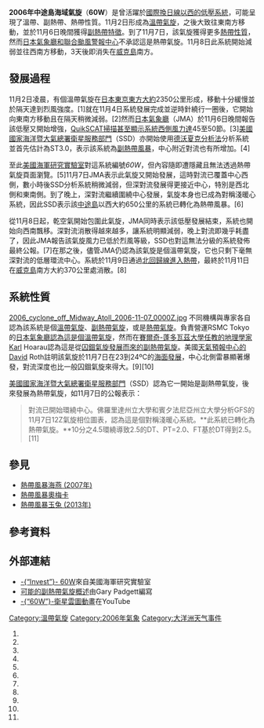 **2006年中途島海域氣旋**（**60W**）是曾活躍於[國際換日線以西的](https://zh.wikipedia.org/wiki/國際日期變更線 "wikilink")[低壓系統](https://zh.wikipedia.org/wiki/低氣壓 "wikilink")，可能呈現了溫帶、副熱帶、熱帶性質。11月2日形成為[溫帶氣旋](../Page/溫帶氣旋.md "wikilink")，之後大致往東南方移動，並於11月6日晚間獲得[副熱帶特徵](https://zh.wikipedia.org/wiki/副熱帶氣旋 "wikilink")。到了11月7日，該氣旋獲得更多[熱帶性質](../Page/熱帶氣旋.md "wikilink")，然而[日本氣象廳和](../Page/氣象廳_\(日本\).md "wikilink")[聯合颱風警報中心](../Page/聯合颱風警報中心.md "wikilink")不承認這是熱帶氣旋。11月8日此系統開始減弱並往西南方移動，3天後即消失在[威克島](../Page/威克島.md "wikilink")南方。

## 發展過程

11月2日凌晨，有個溫帶氣旋在[日本](../Page/日本.md "wikilink")[東京東方大約](../Page/東京都.md "wikilink")2350公里形成，移動十分緩慢並於隔天達到烈風強度。\[1\]就在11月4日系統發展完成並逆時針繞行一圈後，它開始向東南方移動且在隔天稍微減弱。\[2\]然而[日本氣象廳](../Page/氣象廳_\(日本\).md "wikilink")（JMA）於11月6日晚間報告該低壓又開始增強，[QuikSCAT掃描甚至顯示系統西側風力達](https://zh.wikipedia.org/wiki/w:QuikSCAT "wikilink")45至50節。\[3\][美國國家海洋暨大氣總署衛星服務部門](https://zh.wikipedia.org/wiki/美國國家海洋暨大氣總署 "wikilink")（SSD）亦開始使用[德沃夏克分析法](../Page/德沃夏克分析法.md "wikilink")分析系統並首先估計為ST3.0，表示該系統為[副熱帶風暴](https://zh.wikipedia.org/wiki/副熱帶氣旋 "wikilink")，中心附近對流也有所增加。\[4\]

至此[美國海軍研究實驗室](../Page/美國海軍研究實驗室.md "wikilink")對這系統編號*60W*，但內容隨即遭隱藏且無法透過熱帶氣旋頁面瀏覽。\[5\]11月7日JMA表示此氣旋又開始發展，這時對流已覆蓋中心西側，數小時後SSD分析系統稍微減弱，但深對流發展得更接近中心，特別是西北側和東南側。到了晚上，深對流繼續圍繞中心發展，氣旋本身也已成為對稱淺暖心系統，因此SSD表示該[中途島](../Page/中途島.md "wikilink")以西大約650公里的系統已轉化為熱帶風暴。\[6\]

從11月8日起，乾空氣開始包圍此氣旋，JMA同時表示該低壓發展結束，系統也開始向西南飄移。深對流消散得越來越多，讓系統明顯減弱，晚上對流即幾乎耗盡了，因此JMA報告該氣旋風力已低於烈風等級，SSD也對這無法分級的系統發佈最終公報。\[7\]在那之後，儘管JMA仍認為該氣旋是個溫帶氣旋，它也只剩下毫無深對流的低層環流中心。系統於11月9日通過[北回歸線進入](https://zh.wikipedia.org/wiki/北回歸線 "wikilink")[熱帶](https://zh.wikipedia.org/wiki/熱帶 "wikilink")，最終於11月11日在[威克島](../Page/威克島.md "wikilink")南方大約370公里處消散。\[8\]

## 系統性質

[2006_cyclone_off_Midway_Atoll_2006-11-07_0000Z.jpg](https://zh.wikipedia.org/wiki/File:2006_cyclone_off_Midway_Atoll_2006-11-07_0000Z.jpg "fig:2006_cyclone_off_Midway_Atoll_2006-11-07_0000Z.jpg") 不同機構與專家各自認為該系統是個[溫帶氣旋](../Page/溫帶氣旋.md "wikilink")、[副熱帶氣旋](https://zh.wikipedia.org/wiki/副熱帶氣旋 "wikilink")，或是[熱帶氣旋](../Page/熱帶氣旋.md "wikilink")。負責營運RSMC Tokyo的[日本氣象廳認為這是個溫帶氣旋](../Page/氣象廳_\(日本\).md "wikilink")，然而在[賽爾奇-蓬多瓦茲大學任教的地理學家Karl](https://zh.wikipedia.org/wiki/w:Cergy-Pontoise_University "wikilink") Hoarau認為這是從[囚錮氣旋發展而來的副熱帶氣旋](https://zh.wikipedia.org/wiki/鋒_\(氣象\)#囚錮鋒 "wikilink")。美國[天氣預報中心的David](https://zh.wikipedia.org/wiki/w:Weather_Prediction_Center "wikilink") Roth註明該氣旋於11月7日在23到24ºC的[海面發展](https://zh.wikipedia.org/wiki/海面溫度 "wikilink")，中心北側雷暴顯著爆發，對流深度也比一般囚錮氣旋來得大。\[9\]\[10\]

[美國國家海洋暨大氣總署衛星服務部門](https://zh.wikipedia.org/wiki/美國國家海洋暨大氣總署 "wikilink")（SSD）認為它一開始是副熱帶氣旋，後來發展為熱帶氣旋，如11月7日的公報表示：

> 對流已開始環繞中心。佛羅里達州立大學和賓夕法尼亞州立大學分析GFS的11月7日12Z氣旋相位圖表，認為這是個對稱淺暖心系統。**此系統已轉化為熱帶氣旋。**10分之4.5環繞導致2.5的DT、PT=2.0、FT基於DT得到2.5。\[11\]

## 參見

  - [熱帶風暴海燕 (2007年)](../Page/熱帶風暴海燕_\(2007年\).md "wikilink")
  - [熱帶風暴奧梅卡](https://zh.wikipedia.org/wiki/熱帶風暴奧梅卡 "wikilink")
  - [熱帶風暴玉兔 (2013年)](https://zh.wikipedia.org/wiki/熱帶風暴玉兔_\(2013年\) "wikilink")

## 參考資料

## 外部連結

  - [-{“Invest”}- 60W](http://www.nrlmry.navy.mil/tcdat/tc06/WPAC/60W.INVEST/)來自美國海軍研究實驗室
  - [可能的副熱帶氣旋概述](http://www.australiasevereweather.com/cyclones/2007/summ0611.htm)由Gary Padgett編寫
  - [-{“60W”}-衛星雲圖動畫](https://www.youtube.com/watch?v=Qm5j6fXaYo8)在YouTube

[Category:溫帶氣旋](https://zh.wikipedia.org/wiki/Category:溫帶氣旋 "wikilink") [Category:2006年氣象](https://zh.wikipedia.org/wiki/Category:2006年氣象 "wikilink") [Category:大洋洲天气事件](https://zh.wikipedia.org/wiki/Category:大洋洲天气事件 "wikilink")

1.

2.

3.

4.

5.

6.

7.

8.

9.
10.

11.